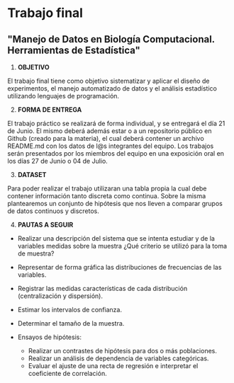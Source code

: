 # Trabajo final 
## "Manejo de Datos en Biología Computacional. Herramientas de Estadística"

1) **OBJETIVO**

El trabajo final tiene como objetivo sistematizar y aplicar el diseño de experimentos, el manejo
automatizado de datos y el análisis estadístico utilizando lenguajes de programación.

2) **FORMA DE ENTREGA**

El trabajo práctico se realizará de forma individual, y se entregará el día 21 de Junio. El mismo deberá además estar o a un repositorio público en Github (creado para la materia), el cual deberá contener un archivo README.md con los datos de l@s integrantes del equipo. Los trabajos serán presentados por los miembros del equipo en una exposición oral en los días 27 de Junio o 04 de Julio.

3) **DATASET**

Para poder realizar el trabajo utilizaran una tabla propia la cual debe contener información tanto discreta como continua. Sobre la misma plantearemos un conjunto de hipótesis que nos lleven a comparar grupos de datos continuos y discretos.

4) **PAUTAS A SEGUIR**

- Realizar una descripción del sistema que se intenta estudiar y de la variables medidas sobre la muestra ¿Qué criterio se utilizó para la toma de muestra?

- Representar de forma gráfica las distribuciones de frecuencias de las variables.

- Registrar las medidas características de cada distribución (centralización y dispersión).

- Estimar los intervalos de confianza.

- Determinar el tamaño de la muestra.

- Ensayos de hipótesis:
    - Realizar un contrastes de hipótesis para dos o  más poblaciones.
    - Realizar un análisis de dependencia de variables categóricas.
    - Evaluar el ajuste de una recta de regresión e interpretar el coeficiente de correlación.